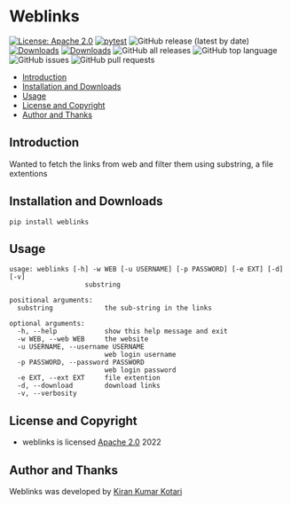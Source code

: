# Weblinks

[![License: Apache 2.0](https://img.shields.io/badge/License-Apache2-yellow.svg)](https://opensource.org/licenses/Apache-2.0)
[![pytest](https://github.com/kirankotari/weblinks/actions/workflows/pytest.yml/badge.svg)](https://github.com/kirankotari/weblinks/actions/workflows/pytest.yml)
![GitHub release (latest by date)](https://img.shields.io/github/v/release/kirankotari/weblinks)
[![Downloads](https://static.pepy.tech/personalized-badge/weblinks?period=total&units=international_system&left_color=grey&right_color=orange&left_text=pypi%20downloads)](https://pepy.tech/project/weblinks)
[![Downloads](https://static.pepy.tech/personalized-badge/weblinks?period=week&units=international_system&left_color=grey&right_color=orange&left_text=pypi%20downloads/week)](https://pepy.tech/project/weblinks)
![GitHub all releases](https://img.shields.io/github/downloads/kirankotari/weblinks/total?label=github%20downloads)
![GitHub top language](https://img.shields.io/github/languages/top/kirankotari/weblinks)
![GitHub issues](https://img.shields.io/github/issues/kirankotari/weblinks)
![GitHub pull requests](https://img.shields.io/github/issues-pr/kirankotari/weblinks)

- [Introduction](#introduction)
- [Installation and Downloads](#installation-and-downloads)
- [Usage](#usage)
- [License and Copyright](#license-and-copyright)
- [Author and Thanks](#author-and-thanks)

## Introduction

Wanted to fetch the links from web and filter them using substring, a file extentions

## Installation and Downloads

`pip install weblinks`

## Usage

```
usage: weblinks [-h] -w WEB [-u USERNAME] [-p PASSWORD] [-e EXT] [-d] [-v]
                   substring

positional arguments:
  substring             the sub-string in the links

optional arguments:
  -h, --help            show this help message and exit
  -w WEB, --web WEB     the website
  -u USERNAME, --username USERNAME
                        web login username
  -p PASSWORD, --password PASSWORD
                        web login password
  -e EXT, --ext EXT     file extention
  -d, --download        download links
  -v, --verbosity
```

## License and Copyright

- weblinks is licensed [Apache 2.0](https://opensource.org/licenses/Apache-2.0) 2022

## Author and Thanks

Weblinks was developed by [Kiran Kumar Kotari](https://github.com/kirankotari)
